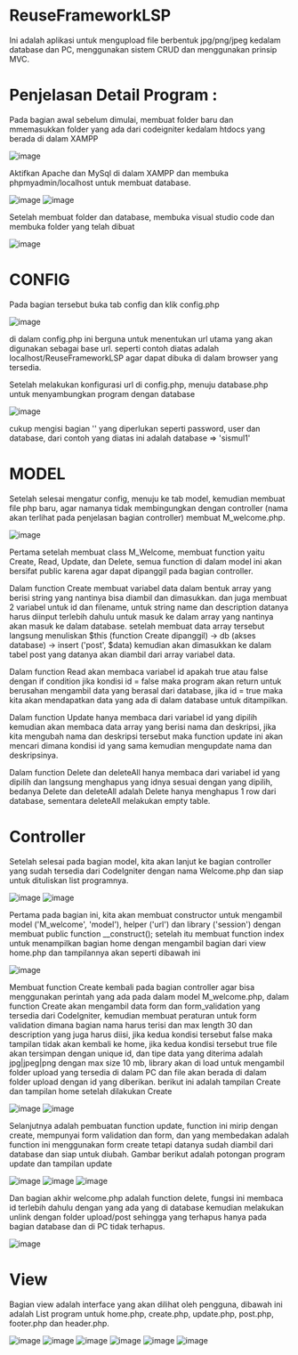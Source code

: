 # ReuseFrameworkLSP
Ini adalah aplikasi untuk mengupload file berbentuk jpg/png/jpeg kedalam database dan PC, menggunakan sistem CRUD dan menggunakan prinsip MVC.

# Penjelasan Detail Program :
Pada bagian awal sebelum dimulai, membuat folder baru dan mmemasukkan folder yang ada dari codeigniter kedalam htdocs yang berada di dalam XAMPP

![image](https://user-images.githubusercontent.com/108450178/176606351-4e23a9d3-82e4-47f8-bfbe-926bd00f20d4.png)

Aktifkan Apache dan MySql di dalam XAMPP dan membuka phpmyadmin/localhost untuk membuat database.

![image](https://user-images.githubusercontent.com/108450178/176607469-26f003e2-3984-4711-bf5c-f0ac0e15e922.png) 
![image](https://user-images.githubusercontent.com/108450178/176607566-ef3b2168-1beb-4403-83e0-3e783c5c4064.png)

Setelah membuat folder dan database, membuka visual studio code dan membuka folder yang telah dibuat

![image](https://user-images.githubusercontent.com/108450178/176606707-99977e12-a2e0-4cb8-bf25-bbc7b3be2aaf.png)

# CONFIG
Pada bagian tersebut buka tab config dan klik config.php 

![image](https://user-images.githubusercontent.com/108450178/176607032-0ef64dea-577b-44e2-bbc6-0fb9b81044e2.png)

di dalam config.php ini berguna untuk menentukan url utama yang akan digunakan sebagai base url. seperti contoh diatas adalah localhost/ReuseFrameworkLSP agar dapat dibuka di dalam browser yang tersedia.

Setelah melakukan konfigurasi url di config.php, menuju database.php untuk menyambungkan program dengan database

![image](https://user-images.githubusercontent.com/108450178/176608274-074f367f-4e27-4e6e-a35d-3e636254bc7f.png)

cukup mengisi bagian '' yang diperlukan seperti password, user dan database, dari contoh yang diatas ini adalah database => 'sismul1'

# MODEL
Setelah selesai mengatur config, menuju ke tab model, kemudian membuat file php baru, agar namanya tidak membingungkan dengan controller (nama akan terlihat pada penjelasan bagian controller) membuat M_welcome.php.

![image](https://user-images.githubusercontent.com/108450178/176611123-3aa7b569-d6df-4ec5-ba85-b668fca6f0cf.png)

Pertama setelah membuat class M_Welcome, membuat function yaitu Create, Read, Update, dan Delete, semua function di dalam model ini akan bersifat public karena agar dapat dipanggil pada bagian controller.

Dalam function Create membuat variabel data dalam bentuk array yang berisi string yang nantinya bisa diambil dan dimasukkan. dan juga membuat 2 variabel untuk id dan filename, untuk string name dan description datanya harus diinput terlebih dahulu untuk masuk ke dalam array yang nantinya akan masuk ke dalam database. setelah membuat data array tersebut langsung menuliskan $this (function Create dipanggil) -> db (akses database) -> insert ('post', $data) kemudian akan dimasukkan ke dalam tabel post yang datanya akan diambil dari array variabel data.

Dalam function Read akan membaca variabel id apakah true atau false dengan if condition jika kondisi id = false maka program akan return untuk berusahan mengambil data yang berasal dari database, jika id = true maka kita akan mendapatkan data yang ada di dalam database untuk ditampilkan.

Dalam function Update hanya membaca dari variabel id yang dipilih kemudian akan membaca data array yang berisi nama dan deskripsi, jika kita mengubah nama dan deskripsi tersebut maka function update ini akan mencari dimana kondisi id yang sama kemudian mengupdate nama dan deskripsinya.

Dalam function Delete dan deleteAll hanya membaca dari variabel id yang dipilih dan langsung menghapus yang idnya sesuai dengan yang dipilih, bedanya Delete dan deleteAll adalah Delete hanya menghapus 1 row dari database, sementara deleteAll melakukan empty table.

# Controller
Setelah selesai pada bagian model, kita akan lanjut ke bagian controller yang sudah tersedia dari CodeIgniter dengan nama Welcome.php dan siap untuk dituliskan list programnya.

![image](https://user-images.githubusercontent.com/108450178/176617424-552b665e-6545-4b6c-8357-7abb7bd676e9.png)
![image](https://user-images.githubusercontent.com/108450178/176621094-95e59136-ce25-40cc-a637-8c253a74a96f.png)

Pertama pada bagian ini, kita akan membuat constructor untuk mengambil model ('M_welcome', 'model'), helper ('url') dan library ('session') dengan membuat public function __construct(); setelah itu membuat function index untuk menampilkan bagian home dengan mengambil bagian dari view home.php dan tampilannya akan seperti dibawah ini 

![image](https://user-images.githubusercontent.com/108450178/176618905-43eee026-07f6-4fc8-93c4-fd551911744f.png)


Membuat function Create kembali pada bagian controller agar bisa menggunakan perintah yang ada pada dalam model M_welcome.php, dalam function Create akan mengambil data form dan form_validation yang tersedia dari CodeIgniter, kemudian membuat peraturan untuk form validation dimana bagian nama harus terisi dan max length 30 dan description yang juga harus diisi, jika kedua kondisi tersebut false maka tampilan tidak akan kembali ke home, jika kedua kondisi tersebut true file akan tersimpan dengan unique id, dan tipe data yang diterima adalah jpg|jpeg|png dengan max size 10 mb, library akan di load untuk mengambil folder upload yang tersedia di dalam PC dan file akan berada di dalam folder upload dengan id yang diberikan. berikut ini adalah tampilan Create dan tampilan home setelah dilakukan Create

![image](https://user-images.githubusercontent.com/108450178/176622256-05e1e61e-efbe-40fc-9c00-7faa4d85a983.png)
![image](https://user-images.githubusercontent.com/108450178/176622714-ba2a60a4-f895-4cfe-9007-ff63513cdb92.png)

Selanjutnya adalah pembuatan function update, function ini mirip dengan create, mempunyai form validation dan form, dan yang membedakan adalah function ini menggunakan form create tetapi datanya sudah diambil dari database dan siap untuk diubah. Gambar berikut adalah potongan program update dan tampilan update

![image](https://user-images.githubusercontent.com/108450178/176624168-1c72888d-f70f-45f0-a8cf-6c10392d951e.png)
![image](https://user-images.githubusercontent.com/108450178/176624251-6057fa15-d650-4afd-ad4d-5e74c0be2ce2.png)
![image](https://user-images.githubusercontent.com/108450178/176624486-ad964367-9dc7-4704-80ec-8a1e52f56f90.png)

Dan bagian akhir welcome.php adalah function delete, fungsi ini membaca id terlebih dahulu dengan yang ada yang di database kemudian melakukan unlink dengan folder upload/post sehingga yang terhapus hanya pada bagian database dan di PC tidak terhapus.

![image](https://user-images.githubusercontent.com/108450178/176624999-602d32fc-ea79-43d2-945d-e221015b4dc5.png)

# View
Bagian view adalah interface yang akan dilihat oleh pengguna, dibawah ini adalah List program untuk home.php, create.php, update.php, post.php, footer.php dan header.php.

![image](https://user-images.githubusercontent.com/108450178/176626325-62b397b3-ec32-46ea-b6e8-4f5a176e09b5.png)
![image](https://user-images.githubusercontent.com/108450178/176626416-e02c0999-3f38-497e-a54c-8e9dcde6e6ed.png)
![image](https://user-images.githubusercontent.com/108450178/176626583-5eadeb78-652a-4347-b493-ac8bec2c8c0f.png)
![image](https://user-images.githubusercontent.com/108450178/176626711-767b127c-0756-4129-b9c8-e880f333eeba.png)
![image](https://user-images.githubusercontent.com/108450178/176626780-e284e18e-832b-488c-8c7e-71bc9d1d3125.png)
![image](https://user-images.githubusercontent.com/108450178/176626985-a8a72ef2-cf6f-416c-82d4-eaab91b4fda9.png)

